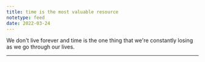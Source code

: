 ```yaml
---
title: time is the most valuable resource
notetype: feed
date: 2022-03-24
---
```

We don't live forever and time is the one thing that we're constantly losing as we go through our lives.

---

